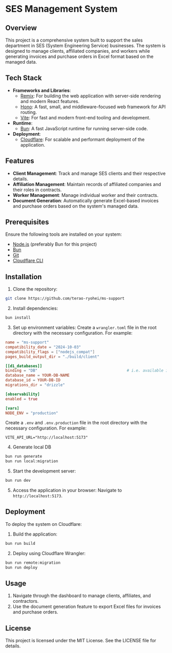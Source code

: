 # SES Management System

## Overview
This project is a comprehensive system built to support the sales department in SES (System Engineering Service) businesses. The system is designed to manage clients, affiliated companies, and workers while generating invoices and purchase orders in Excel format based on the managed data.

## Tech Stack
- **Frameworks and Libraries**:
  - [Remix](https://remix.run/): For building the web application with server-side rendering and modern React features.
  - [Hono](https://hono.dev/): A fast, small, and middleware-focused web framework for API routing.
  - [Vite](https://vitejs.dev/): For fast and modern front-end tooling and development.
- **Runtime**:
  - [Bun](https://bun.sh/): A fast JavaScript runtime for running server-side code.
- **Deployment**:
  - [Cloudflare](https://www.cloudflare.com/): For scalable and performant deployment of the application.

## Features
- **Client Management**: Track and manage SES clients and their respective details.
- **Affiliation Management**: Maintain records of affiliated companies and their roles in contracts.
- **Worker Management**: Manage individual worker and their contracts.
- **Document Generation**: Automatically generate Excel-based invoices and purchase orders based on the system's managed data.

## Prerequisites
Ensure the following tools are installed on your system:
- [Node.js](https://nodejs.org/) (preferably Bun for this project)
- [Bun](https://bun.sh/)
- [Git](https://git-scm.com/)
- [Cloudflare CLI](https://developers.cloudflare.com/workers/wrangler/)

## Installation
1. Clone the repository:
```bash
git clone https://github.com/terao-ryohei/ms-support
```

2. Install dependencies:
```bash
bun install
```

3. Set up environment variables:
Create a `wrangler.toml` file in the root directory with the necessary configuration.
For example:
```toml
name = "ms-support"
compatibility_date = "2024-10-03"
compatibility_flags = ["nodejs_compat"]
pages_build_output_dir = "./build/client"

[[d1_databases]]
binding = "DB"                                       # i.e. available in your Worker on env.DB
database_name = YOUR-DB-NAME
database_id = YOUR-DB-ID
migrations_dir = "drizzle"

[observability]
enabled = true

[vars]
NODE_ENV = "production"
```

Create a `.env` and `.env.production` file in the root directory with the necessary configuration.
For example:
```env
VITE_API_URL="http://localhost:5173"
```


4. Generate local DB
```bash
bun run generate
bun run local:migration
```

5. Start the development server:
```bash
bun run dev
```

5. Access the application in your browser:
Navigate to `http://localhost:5173`.

## Deployment
To deploy the system on Cloudflare:
1. Build the application:
```bash
bun run build
```

2. Deploy using Cloudflare Wrangler:
```bash
bun run remote:migration
bun run deploy
```

## Usage
1. Navigate through the dashboard to manage clients, affiliates, and contractors.
2. Use the document generation feature to export Excel files for invoices and purchase orders.

## License
This project is licensed under the MIT License. See the LICENSE file for details.


